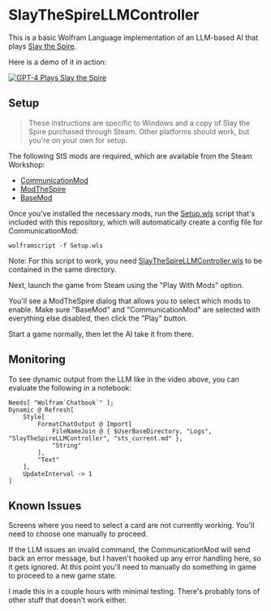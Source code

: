 # SlayTheSpireLLMController

This is a basic Wolfram Language implementation of an LLM-based AI that plays [Slay the Spire](https://store.steampowered.com/app/646570/Slay_the_Spire/).

Here is a demo of it in action:

[![GPT-4 Plays Slay the Spire](https://i.ytimg.com/vi/vbb3mkSFS8k/hqdefault.jpg)](https://youtu.be/vbb3mkSFS8k "GPT-4 Plays Slay the Spire")

## Setup

> These instructions are specific to Windows and a copy of Slay the Spire purchased through Steam. Other platforms should work, but you're on your own for setup.

The following StS mods are required, which are available from the Steam Workshop:

* [CommunicationMod](https://steamcommunity.com/sharedfiles/filedetails/?id=2131373661)
* [ModTheSpire](https://steamcommunity.com/sharedfiles/filedetails/?id=1605060445)
* [BaseMod](https://steamcommunity.com/sharedfiles/filedetails/?id=1605833019)

Once you've installed the necessary mods, run the [Setup.wls](Setup.wls) script that's included with this repository, which will automatically create a config file for CommunicationMod:
```
wolframscript -f Setup.wls
```

Note: For this script to work, you need [SlayTheSpireLLMController.wls](SlayTheSpireLLMController.wls) to be contained in the same directory.

Next, launch the game from Steam using the "Play With Mods" option.

You'll see a ModTheSpire dialog that allows you to select which mods to enable. Make sure "BaseMod" and "CommunicationMod" are selected with everything else disabled, then click the "Play" button.

Start a game normally, then let the AI take it from there.

## Monitoring

To see dynamic output from the LLM like in the video above, you can evaluate the following in a notebook:
```wl
Needs[ "Wolfram`Chatbook`" ];
Dynamic @ Refresh[
    Style[
        FormatChatOutput @ Import[ 
            FileNameJoin @ { $UserBaseDirectory, "Logs", "SlayTheSpireLLMController", "sts_current.md" }, 
            "String" 
        ],
        "Text"
    ],
    UpdateInterval -> 1
]
```

## Known Issues

Screens where you need to select a card are not currently working. You'll need to choose one manually to proceed.

If the LLM issues an invalid command, the CommunicationMod will send back an error message, but I haven't hooked up any error handling here, so it gets ignored. At this point you'll need to manually do something in game to proceed to a new game state.

I made this in a couple hours with minimal testing. There's probably tons of other stuff that doesn't work either.